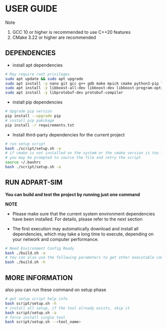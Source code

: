 # USER GUIDE

> [!NOTE]
>
> 1. GCC 10 or higher is recommended to use C++20 features
> 1. CMake 3.22  or higher are recommended

## DEPENDENCIES

- install apt dependencies

```bash
# May require root privileges
sudo apt update && sudo apt upgrade
sudo apt install -y nano git gcc g++ gdb make mpich cmake python3-pip libssl-dev
sudo apt install -y libboost-all-dev libboost-dev libboost-program-options-dev
sudo apt install -y libprotobuf-dev protobuf-compiler
```

- install pip dependencies

```bash
# Upgrade pip version
pip install --upgrade pip
# install pip pakckage
pip install -r requirements.txt
```

- Install third-party dependencies for the current project

```bash
# run setup script
bash ./script/setup.sh -a
# if cmake is not installed on the system or the cmake version is too low,
# you may be prompted to source the file and retry the script
source ~/.bashrc
bash ./script/setup.sh -a
```

## RUN ADPART-SIM

**You can build and test the project by running just one command**

**NOTE**

- Please make sure that the current system environment dependencies have been installed. For details, please refer to the next section

- The first execution may automatically download and install all dependencies, which may take a long time to execute, depending on your network and computer performance.

```bash
# Need Environment Config Ready
bash ./build.sh -a
# You can also use the following parameters to get other executable commands
bash ./build.sh -h
```

## MORE INFORMATION

also you can run these command on setup phase

```bash
# get setup script help info
bash script/setup.sh -h
# install all setup, if the tool already exists, skip it
bash script/setup.sh -a
# force install single tool
bash script/setup.sh --<tool_name>
```
